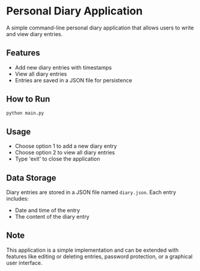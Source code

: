 # Personal Diary Application

A simple command-line personal diary application that allows users to write and view diary entries.

## Features
- Add new diary entries with timestamps
- View all diary entries
- Entries are saved in a JSON file for persistence

## How to Run
```bash
python main.py
```

## Usage
- Choose option 1 to add a new diary entry
- Choose option 2 to view all diary entries
- Type 'exit' to close the application

## Data Storage
Diary entries are stored in a JSON file named `diary.json`. Each entry includes:
- Date and time of the entry
- The content of the diary entry

## Note
This application is a simple implementation and can be extended with features like editing or deleting entries, password protection, or a graphical user interface.

